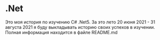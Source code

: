 # .Net
Это моя история по изучению C# .Net5. За это лето 20 июня 2021 - 31 августа 2021 я буду выкладывать историю своих успехов в изучении. Полная информация находится в файле README.md
